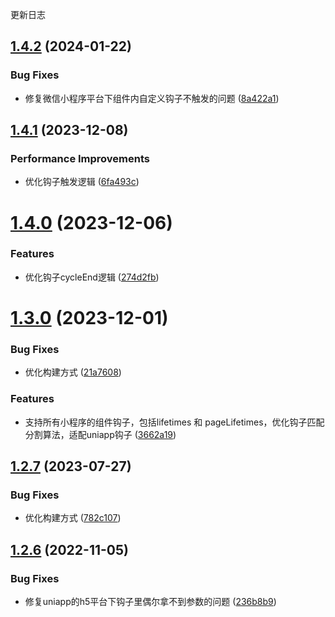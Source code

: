 更新日志

## [1.4.2](https://github.com/1977474741/spa-custom-hooks/compare/v1.4.1...v1.4.2) (2024-01-22)


### Bug Fixes

* 修复微信小程序平台下组件内自定义钩子不触发的问题 ([8a422a1](https://github.com/1977474741/spa-custom-hooks/commit/8a422a1bdbfb9dfd05603593a2945349b3e993d1))

## [1.4.1](https://github.com/1977474741/spa-custom-hooks/compare/v1.4.0...v1.4.1) (2023-12-08)


### Performance Improvements

* 优化钩子触发逻辑 ([6fa493c](https://github.com/1977474741/spa-custom-hooks/commit/6fa493c711777124d899b0a9404780a87dd93b45))

# [1.4.0](https://github.com/1977474741/spa-custom-hooks/compare/v1.3.0...v1.4.0) (2023-12-06)


### Features

* 优化钩子cycleEnd逻辑 ([274d2fb](https://github.com/1977474741/spa-custom-hooks/commit/274d2fbee8905a6638c007014f91070263147355))

# [1.3.0](https://github.com/1977474741/spa-custom-hooks/compare/v1.2.7...v1.3.0) (2023-12-01)


### Bug Fixes

* 优化构建方式 ([21a7608](https://github.com/1977474741/spa-custom-hooks/commit/21a760884d499cc4fb6498533b28481a1345eeb8))


### Features

* 支持所有小程序的组件钩子，包括lifetimes 和 pageLifetimes，优化钩子匹配分割算法，适配uniapp钩子 ([3662a19](https://github.com/1977474741/spa-custom-hooks/commit/3662a19b8ae69aaea8756200fc32241860c4bad1))

## [1.2.7](https://github.com/1977474741/spa-custom-hooks/compare/v1.2.6...v1.2.7) (2023-07-27)


### Bug Fixes

* 优化构建方式 ([782c107](https://github.com/1977474741/spa-custom-hooks/commit/782c1070875ee570ede3b3d024828950d29bd099))

## [1.2.6](https://github.com/1977474741/spa-custom-hooks/compare/v1.2.5...v1.2.6) (2022-11-05)


### Bug Fixes

* 修复uniapp的h5平台下钩子里偶尔拿不到参数的问题 ([236b8b9](https://github.com/1977474741/spa-custom-hooks/commit/236b8b9f312cb1ea883538efc5ec21083899fdd7))
